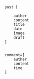     post [

        auther
        content 
        title 
        date
        image
        draft
    ]


    comment=[
        auther
        content 
        time
    ]